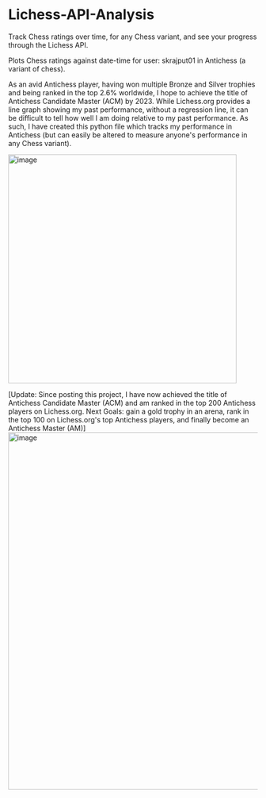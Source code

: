 # Lichess-API-Analysis
Track Chess ratings over time, for any Chess variant, and see your progress through the Lichess API. 

Plots Chess ratings against date-time for user: skrajput01 in Antichess (a variant of chess). 

As an avid Antichess player, having won multiple Bronze and Silver trophies and being ranked in the top 2.6% worldwide, I hope to achieve the title of Antichess Candidate Master (ACM) by 2023. While Lichess.org provides a line graph showing my past performance, without a regression line, it can be difficult to tell how well I am doing relative to my past performance. As such, I have created this python file which tracks my performance in Antichess (but can easily be altered to measure anyone's performance in any Chess variant). 

<img width="461" alt="image" src="https://user-images.githubusercontent.com/87664365/190997402-0b3a52d9-f7d9-4574-a339-d7b5dad4f628.png">

[Update: Since posting this project, I have now achieved the title of Antichess Candidate Master (ACM) and am ranked in the top 200 Antichess players on Lichess.org. Next Goals: gain a gold trophy in an arena, rank in the top 100 on Lichess.org's top Antichess players, and finally become an Antichess Master (AM)]
<img width="720" alt="image" src="https://user-images.githubusercontent.com/87664365/190998357-65d297dd-0491-46ba-8184-61a8ad09274a.png">
